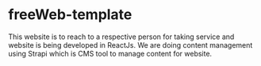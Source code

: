 # freeWeb-template
This website is to reach to a respective person for taking service and website is being developed in ReactJs. We are doing content management using Strapi which is CMS tool to manage content for website.

